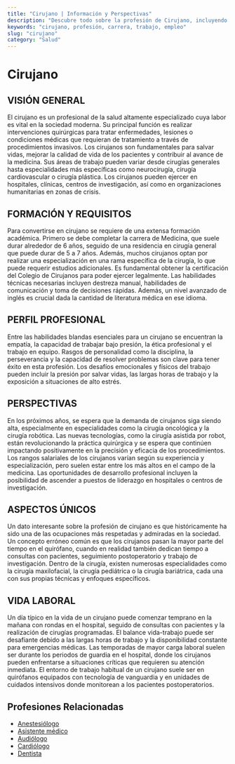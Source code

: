 ```yaml
---
title: "Cirujano | Información y Perspectivas"
description: "Descubre todo sobre la profesión de Cirujano, incluyendo responsabilidades, requisitos y oportunidades."
keywords: "cirujano, profesión, carrera, trabajo, empleo"
slug: "cirujano"
category: "Salud"
---
```


# Cirujano

## VISIÓN GENERAL

El cirujano es un profesional de la salud altamente especializado cuya labor es vital en la sociedad moderna. Su principal función es realizar intervenciones quirúrgicas para tratar enfermedades, lesiones o condiciones médicas que requieran de tratamiento a través de procedimientos invasivos. Los cirujanos son fundamentales para salvar vidas, mejorar la calidad de vida de los pacientes y contribuir al avance de la medicina. Sus áreas de trabajo pueden variar desde cirugías generales hasta especialidades más específicas como neurocirugía, cirugía cardiovascular o cirugía plástica. Los cirujanos pueden ejercer en hospitales, clínicas, centros de investigación, así como en organizaciones humanitarias en zonas de crisis.

## FORMACIÓN Y REQUISITOS

Para convertirse en cirujano se requiere de una extensa formación académica. Primero se debe completar la carrera de Medicina, que suele durar alrededor de 6 años, seguido de una residencia en cirugía general que puede durar de 5 a 7 años. Además, muchos cirujanos optan por realizar una especialización en una rama específica de la cirugía, lo que puede requerir estudios adicionales. Es fundamental obtener la certificación del Colegio de Cirujanos para poder ejercer legalmente. Las habilidades técnicas necesarias incluyen destreza manual, habilidades de comunicación y toma de decisiones rápidas. Además, un nivel avanzado de inglés es crucial dada la cantidad de literatura médica en ese idioma.

## PERFIL PROFESIONAL

Entre las habilidades blandas esenciales para un cirujano se encuentran la empatía, la capacidad de trabajar bajo presión, la ética profesional y el trabajo en equipo. Rasgos de personalidad como la disciplina, la perseverancia y la capacidad de resolver problemas son clave para tener éxito en esta profesión. Los desafíos emocionales y físicos del trabajo pueden incluir la presión por salvar vidas, las largas horas de trabajo y la exposición a situaciones de alto estrés.

## PERSPECTIVAS

En los próximos años, se espera que la demanda de cirujanos siga siendo alta, especialmente en especialidades como la cirugía oncológica y la cirugía robótica. Las nuevas tecnologías, como la cirugía asistida por robot, están revolucionando la práctica quirúrgica y se espera que continúen impactando positivamente en la precisión y eficacia de los procedimientos. Los rangos salariales de los cirujanos varían según su experiencia y especialización, pero suelen estar entre los más altos en el campo de la medicina. Las oportunidades de desarrollo profesional incluyen la posibilidad de ascender a puestos de liderazgo en hospitales o centros de investigación.

## ASPECTOS ÚNICOS

Un dato interesante sobre la profesión de cirujano es que históricamente ha sido una de las ocupaciones más respetadas y admiradas en la sociedad. Un concepto erróneo común es que los cirujanos pasan la mayor parte del tiempo en el quirófano, cuando en realidad también dedican tiempo a consultas con pacientes, seguimiento postoperatorio y trabajo de investigación. Dentro de la cirugía, existen numerosas especialidades como la cirugía maxilofacial, la cirugía pediátrica o la cirugía bariátrica, cada una con sus propias técnicas y enfoques específicos.

## VIDA LABORAL

Un día típico en la vida de un cirujano puede comenzar temprano en la mañana con rondas en el hospital, seguido de consultas con pacientes y la realización de cirugías programadas. El balance vida-trabajo puede ser desafiante debido a las largas horas de trabajo y la disponibilidad constante para emergencias médicas. Las temporadas de mayor carga laboral suelen ser durante los periodos de guardia en el hospital, donde los cirujanos pueden enfrentarse a situaciones críticas que requieren su atención inmediata. El entorno de trabajo habitual de un cirujano suele ser en quirófanos equipados con tecnología de vanguardia y en unidades de cuidados intensivos donde monitorean a los pacientes postoperatorios.
## Profesiones Relacionadas

- [Anestesiólogo](/profesiones/anestesiologo/)
- [Asistente médico](/profesiones/asistente-medico/)
- [Audiólogo](/profesiones/audiologo/)
- [Cardiólogo](/profesiones/cardiologo/)
- [Dentista](/profesiones/dentista/)


